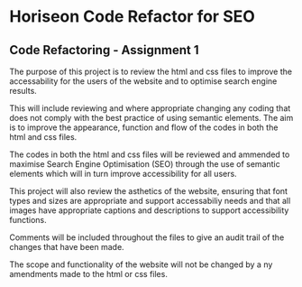 # Horiseon Code Refactor for SEO
## Code Refactoring - Assignment 1
The purpose of this project is to review the html and css files to improve the accessability for the users of the website and to optimise search engine results.

This will include reviewing and where appropriate changing any coding that does not comply with the best practice of using semantic elements. The aim is to improve the appearance, function and flow of the codes in both the html and css files. 

The codes in both the html and css files will be reviewed and ammended to maximise Search Engine Optimisation (SEO) through the use of semantic elements which will in turn improve accessibility for all users. 

This project will also review the asthetics of the website, ensuring that font types and sizes are appropriate and support accessabiliy needs and that all images have appropriate captions and descriptions to support accessibility functions. 

Comments will be included throughout the files to give an audit trail of the changes that have been made. 

The scope and functionality of the website will not be changed by a ny amendments made to the html or css files.